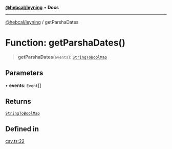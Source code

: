 [**@hebcal/leyning**](../README.md) • **Docs**

***

[@hebcal/leyning](../globals.md) / getParshaDates

# Function: getParshaDates()

> **getParshaDates**(`events`): [`StringToBoolMap`](../interfaces/StringToBoolMap.md)

## Parameters

• **events**: `Event`[]

## Returns

[`StringToBoolMap`](../interfaces/StringToBoolMap.md)

## Defined in

[csv.ts:22](https://github.com/hebcal/hebcal-leyning/blob/686daf91ca80e1487976aba775587a09727384c4/src/csv.ts#L22)

